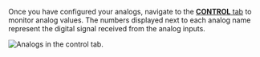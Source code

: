 Once you have configured your analogs, navigate to the [**CONTROL** tab](/fleet/machines/control/) to monitor analog values.
The numbers displayed next to each analog name represent the digital signal received from the analog inputs.

![Analogs in the control tab.](/components/board/analogs-control-tab.png)
